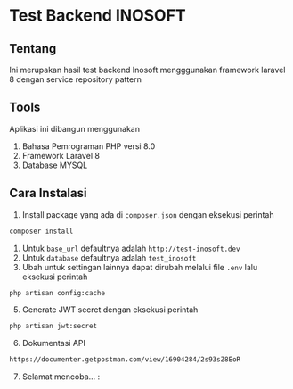 # Test Backend INOSOFT

## Tentang

Ini merupakan hasil test backend Inosoft mengggunakan framework laravel 8 dengan service repository pattern

## Tools

Aplikasi ini dibangun menggunakan

1. Bahasa Pemrograman PHP versi 8.0
2. Framework Laravel 8
3. Database MYSQL

## Cara Instalasi

1. Install package yang ada di `composer.json` dengan eksekusi perintah

```bash
composer install
```

1. Untuk `base_url` defaultnya adalah `http://test-inosoft.dev`
2. Untuk `database` defaultnya adalah `test_inosoft`
3. Ubah untuk settingan lainnya dapat dirubah melalui file `.env` lalu eksekusi perintah

```bash
php artisan config:cache
```

5. Generate JWT secret dengan eksekusi perintah

```bash
php artisan jwt:secret
```

6. Dokumentasi API

```bash
https://documenter.getpostman.com/view/16904284/2s93sZ8EoR
```

7. Selamat mencoba... :